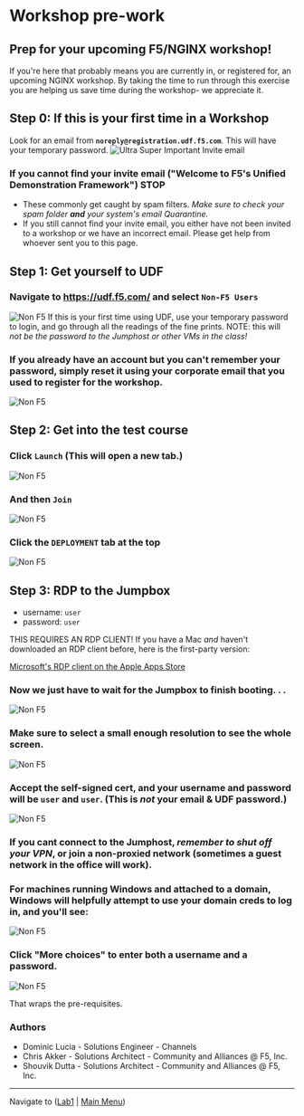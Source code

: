 # Workshop pre-work
## Prep for your upcoming F5/NGINX workshop! 

If you're here that probably means you are currently in, or registered for, an upcoming NGINX workshop. By taking the time to run through this exercise you are helping us save time during the workshop- we appreciate it.

## Step 0: If this is your first time in a Workshop
Look for an email from **`noreply@registration.udf.f5.com`**. This will have your temporary password.
![Ultra Super Important Invite email](media/megasuperimportantemail.png "Ultra Double Super Important Email, seriously")
### If you cannot find your invite email ("Welcome to F5's Unified Demonstration Framework") STOP
  * These commonly get caught by spam filters. *Make sure to check your spam folder **and** your system's email Quarantine.*
  * If you still cannot find your invite email, you either have not been invited to a workshop or we have an incorrect email. Please get help from whoever sent you to this page.

## Step 1: Get yourself to UDF
### Navigate to https://udf.f5.com/ and select ```Non-F5 Users```
![Non F5](media/udfloginnonf5.png "clever alt text")
If this is your first time using UDF, use your temporary password to login, and go through all the readings of the fine prints. NOTE: this will *not be the password to the Jumphost or other VMs in the class!* 

### If you already have an account but you can't remember your password, simply reset it using your corporate email that you used to register for the workshop.
![Non F5](media/udfloginreset.png "happens to the best of us")

## Step 2: Get into the test course
### Click ```Launch``` (This will open a new tab.)
![Non F5](media/courselist.png "click launch")

### And then ```Join```
![Non F5](media/joinbutton.png "'Yes I'm sure'")

### Click the ```DEPLOYMENT``` tab at the top
![Non F5](media/almostthere.png "I'm up here")

## Step 3: RDP to the Jumpbox
   * username: `user`
   * password: `user`

THIS REQUIRES AN RDP CLIENT! If you have a Mac *and* haven't downloaded an RDP client before, here is the first-party version:

[Microsoft's RDP client on the Apple Apps Store](https://apps.apple.com/us/app/microsoft-remote-desktop/id1295203466?mt=12)

### Now we just have to wait for the Jumpbox to finish booting. . .
![Non F5](media/waitforboot.png "loading. . .")

### Make sure to select a small enough resolution to see the whole screen.
![Non F5](media/launchrdp.png "almost there")

### Accept the self-signed cert, and your username and password will be `user` and `user`. (This is *not* your email & UDF password.)
![Non F5](media/useruser.png "rogerroger")

### If you cant connect to the Jumphost, _remember to shut off your VPN_, or join a non-proxied network (sometimes a guest network in the office will work).

### For machines running Windows and attached to a domain, Windows will helpfully attempt to use your domain creds to log in, and you'll see:
![Non F5](media/domaincreds.png "everyone has credentials.com email accounts right?")

### Click "More choices" to enter both a username and a password.
![Non F5](media/domaincredsannotated.png "green arrows")


That wraps the pre-requisites.
<br/>

### Authors
- Dominic Lucia - Solutions Engineer - Channels
- Chris Akker - Solutions Architect - Community and Alliances @ F5, Inc.
- Shouvik Dutta - Solutions Architect - Community and Alliances @ F5, Inc.

-------------

Navigate to ([Lab1](../lab1/readme.md) | [Main Menu](../LabGuide.md))
